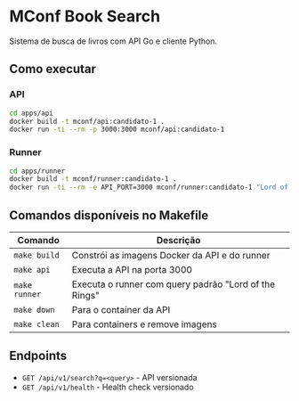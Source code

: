 # MConf Book Search

Sistema de busca de livros com API Go e cliente Python.

## Como executar

### API
```bash
cd apps/api
docker build -t mconf/api:candidato-1 .
docker run -ti --rm -p 3000:3000 mconf/api:candidato-1
```

### Runner
```bash
cd apps/runner
docker build -t mconf/runner:candidato-1 .
docker run -ti --rm -e API_PORT=3000 mconf/runner:candidato-1 "Lord of the Rings"
```

## Comandos disponíveis no Makefile

| Comando | Descrição |
|---------|-----------|
| `make build` | Constrói as imagens Docker da API e do runner |
| `make api` | Executa a API na porta 3000 |
| `make runner` | Executa o runner com query padrão "Lord of the Rings" |
| `make down` | Para o container da API |
| `make clean` | Para containers e remove imagens |


## Endpoints

- `GET /api/v1/search?q=<query>` - API versionada
- `GET /api/v1/health` - Health check versionado



